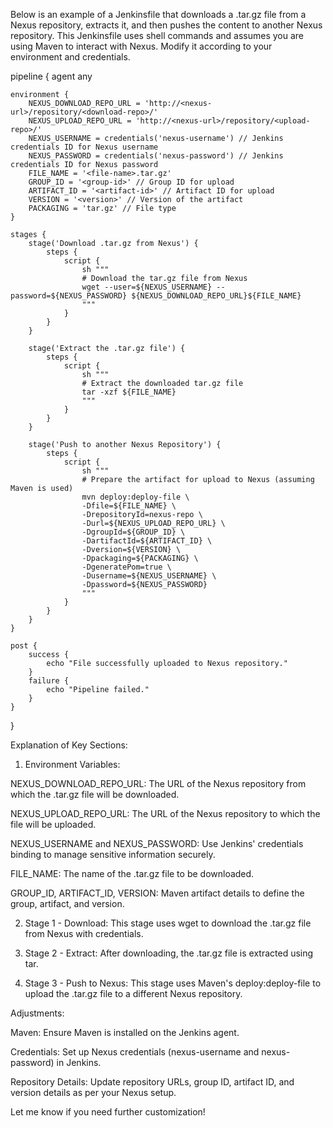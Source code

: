 Below is an example of a Jenkinsfile that downloads a .tar.gz file from a Nexus repository, extracts it, and then pushes the content to another Nexus repository. This Jenkinsfile uses shell commands and assumes you are using Maven to interact with Nexus. Modify it according to your environment and credentials.

pipeline {
    agent any

    environment {
        NEXUS_DOWNLOAD_REPO_URL = 'http://<nexus-url>/repository/<download-repo>/'
        NEXUS_UPLOAD_REPO_URL = 'http://<nexus-url>/repository/<upload-repo>/'
        NEXUS_USERNAME = credentials('nexus-username') // Jenkins credentials ID for Nexus username
        NEXUS_PASSWORD = credentials('nexus-password') // Jenkins credentials ID for Nexus password
        FILE_NAME = '<file-name>.tar.gz'
        GROUP_ID = '<group-id>' // Group ID for upload
        ARTIFACT_ID = '<artifact-id>' // Artifact ID for upload
        VERSION = '<version>' // Version of the artifact
        PACKAGING = 'tar.gz' // File type
    }

    stages {
        stage('Download .tar.gz from Nexus') {
            steps {
                script {
                    sh """
                    # Download the tar.gz file from Nexus
                    wget --user=${NEXUS_USERNAME} --password=${NEXUS_PASSWORD} ${NEXUS_DOWNLOAD_REPO_URL}${FILE_NAME}
                    """
                }
            }
        }

        stage('Extract the .tar.gz file') {
            steps {
                script {
                    sh """
                    # Extract the downloaded tar.gz file
                    tar -xzf ${FILE_NAME}
                    """
                }
            }
        }

        stage('Push to another Nexus Repository') {
            steps {
                script {
                    sh """
                    # Prepare the artifact for upload to Nexus (assuming Maven is used)
                    mvn deploy:deploy-file \
                    -Dfile=${FILE_NAME} \
                    -DrepositoryId=nexus-repo \
                    -Durl=${NEXUS_UPLOAD_REPO_URL} \
                    -DgroupId=${GROUP_ID} \
                    -DartifactId=${ARTIFACT_ID} \
                    -Dversion=${VERSION} \
                    -Dpackaging=${PACKAGING} \
                    -DgeneratePom=true \
                    -Dusername=${NEXUS_USERNAME} \
                    -Dpassword=${NEXUS_PASSWORD}
                    """
                }
            }
        }
    }

    post {
        success {
            echo "File successfully uploaded to Nexus repository."
        }
        failure {
            echo "Pipeline failed."
        }
    }
}

Explanation of Key Sections:

1. Environment Variables:

NEXUS_DOWNLOAD_REPO_URL: The URL of the Nexus repository from which the .tar.gz file will be downloaded.

NEXUS_UPLOAD_REPO_URL: The URL of the Nexus repository to which the file will be uploaded.

NEXUS_USERNAME and NEXUS_PASSWORD: Use Jenkins' credentials binding to manage sensitive information securely.

FILE_NAME: The name of the .tar.gz file to be downloaded.

GROUP_ID, ARTIFACT_ID, VERSION: Maven artifact details to define the group, artifact, and version.



2. Stage 1 - Download: This stage uses wget to download the .tar.gz file from Nexus with credentials.


3. Stage 2 - Extract: After downloading, the .tar.gz file is extracted using tar.


4. Stage 3 - Push to Nexus: This stage uses Maven's deploy:deploy-file to upload the .tar.gz file to a different Nexus repository.



Adjustments:

Maven: Ensure Maven is installed on the Jenkins agent.

Credentials: Set up Nexus credentials (nexus-username and nexus-password) in Jenkins.

Repository Details: Update repository URLs, group ID, artifact ID, and version details as per your Nexus setup.


Let me know if you need further customization!
